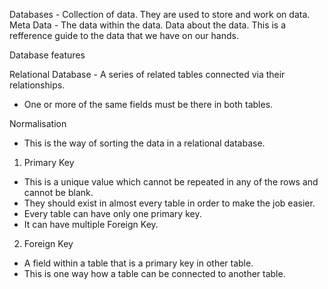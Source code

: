 Databases - Collection of data. They are used to store and work on data.
Meta Data - The data within the data. Data about the data. This is a refference guide to the data that we have on our hands.

Database features

Relational Database - A series of related tables connected via their relationships.
- One or more of the same fields must be there in both tables.

Normalisation 
- This is the way of sorting the data in a relational database.
1. Primary Key 
- This is a unique value which cannot be repeated in any of the rows and cannot be blank.
- They should exist in almost every table in order to make the job easier. 
- Every table can have only one primary key.
- It can have multiple Foreign Key. 

2. Foreign Key
- A field within a table that is a primary key in other table. 
- This is one way how a table can be connected to another table. 